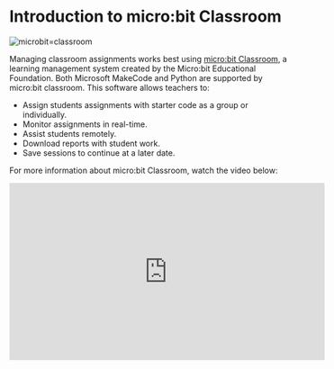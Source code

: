 # Introduction to micro:bit Classroom

![microbit=classroom](assets/microbit-classroom.png)

Managing classroom assignments works best using [micro:bit Classroom](https://classroom.microbit.org/), a learning management system created by the Micro:bit Educational Foundation. Both Microsoft MakeCode and Python are supported by micro:bit classroom. This software allows teachers to:
- Assign students assignments with starter code as a group or individually.
- Monitor assignments in real-time.
- Assist students remotely.
- Download reports with student work.
- Save sessions to continue at a later date.

For more information about micro:bit Classroom, watch the video below:

<iframe width="560" height="315" src="https://www.youtube.com/embed/QD8kpuSC0Vc?si=KqNj1zQhy-FgmL1E" title="YouTube video player" frameborder="0" allow="accelerometer; autoplay; clipboard-write; encrypted-media; gyroscope; picture-in-picture; web-share" allowfullscreen></iframe>

